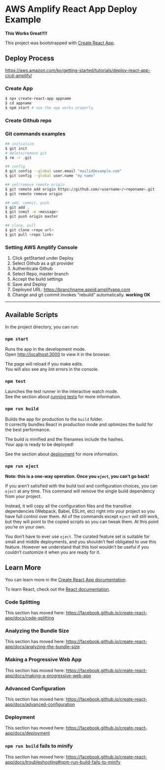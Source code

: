 # AWS Amplify React App Deploy Example

**This Works Great!!!!**

This project was bootstrapped with [Create React App](https://github.com/facebook/create-react-app).

## Deploy Process
https://aws.amazon.com/ko/getting-started/tutorials/deploy-react-app-cicd-amplify/

### Create App
```bash
$ npx create-react-app appname
$ cd appname
$ npm start # see the app works properly
```

### Create Github repo

### Git commands examples

```bash
## initialize
$ git init
# delete/remove git
$ rm -r .git

## config
$ git config --global user.email "mailid@example.com"
$ git config --global user.name "my name"

## set/remove remote origin
$ git remote add origin https://github.com/<username>/<reponame>.git
$ git remote remove origin

## add, commit, push
$ git add .
$ git comit -m <message>
$ git push origin master

## clone, pull
$ git clone <repo url>
$ git pull <repo link>
```

### Setting AWS Amplify Console
1. Click getStarted under Deploy
1. Select Github as a git provider
1. Authenticate Github
1. Select Repo, master branch
1. Accept the build settings
1. Save and Deploy
1. Deployed URL: https://branchname.appid.amplifyapp.com
1. Change and git commit invokes "rebuild" automatically. **working OK**

***

## Available Scripts

In the project directory, you can run:

### `npm start`

Runs the app in the development mode.<br />
Open [http://localhost:3000](http://localhost:3000) to view it in the browser.

The page will reload if you make edits.<br />
You will also see any lint errors in the console.

### `npm test`

Launches the test runner in the interactive watch mode.<br />
See the section about [running tests](https://facebook.github.io/create-react-app/docs/running-tests) for more information.

### `npm run build`

Builds the app for production to the `build` folder.<br />
It correctly bundles React in production mode and optimizes the build for the best performance.

The build is minified and the filenames include the hashes.<br />
Your app is ready to be deployed!

See the section about [deployment](https://facebook.github.io/create-react-app/docs/deployment) for more information.

### `npm run eject`

**Note: this is a one-way operation. Once you `eject`, you can’t go back!**

If you aren’t satisfied with the build tool and configuration choices, you can `eject` at any time. This command will remove the single build dependency from your project.

Instead, it will copy all the configuration files and the transitive dependencies (Webpack, Babel, ESLint, etc) right into your project so you have full control over them. All of the commands except `eject` will still work, but they will point to the copied scripts so you can tweak them. At this point you’re on your own.

You don’t have to ever use `eject`. The curated feature set is suitable for small and middle deployments, and you shouldn’t feel obligated to use this feature. However we understand that this tool wouldn’t be useful if you couldn’t customize it when you are ready for it.

## Learn More

You can learn more in the [Create React App documentation](https://facebook.github.io/create-react-app/docs/getting-started).

To learn React, check out the [React documentation](https://reactjs.org/).

### Code Splitting

This section has moved here: https://facebook.github.io/create-react-app/docs/code-splitting

### Analyzing the Bundle Size

This section has moved here: https://facebook.github.io/create-react-app/docs/analyzing-the-bundle-size

### Making a Progressive Web App

This section has moved here: https://facebook.github.io/create-react-app/docs/making-a-progressive-web-app

### Advanced Configuration

This section has moved here: https://facebook.github.io/create-react-app/docs/advanced-configuration

### Deployment

This section has moved here: https://facebook.github.io/create-react-app/docs/deployment

### `npm run build` fails to minify

This section has moved here: https://facebook.github.io/create-react-app/docs/troubleshooting#npm-run-build-fails-to-minify
